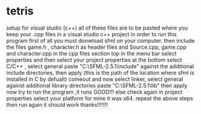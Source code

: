 # tetris
setup for visual studio (c++)
all of these files are to be pasted where you keep your .cpp files in a visual studio c++ project
in order to run this program first of all you must donwload sfml on your computer.
then include the files game.h , character.h as header files and Source.cpp, game.cpp and character.cpp in the cpp files section
top in the menu bar select properties and then select your project properties at the bottom
select C/C++ , select general paste "C:\SFML-2.5.1\include" against the additional include directories, then apply (this is the path of the location where sfml is installed in C by defualt)
comeout and now select linker, select general against additional library directories paste "C:\SFML-2.5.1\lib" then apply
now try to run the program ,it runs GOOD!!!
else check again in project properties select your platform for mine it was x64.
repeat the above steps then run again it should work
thanks!!!!!!!
